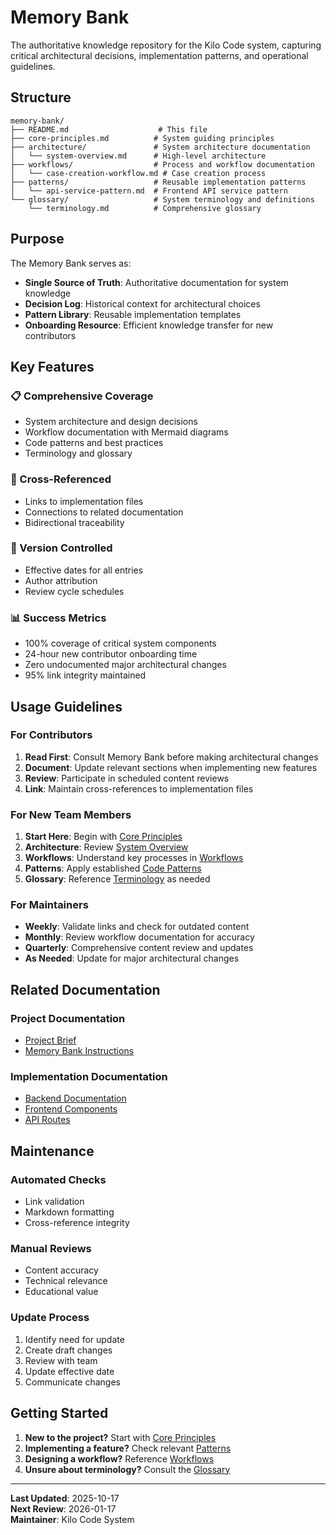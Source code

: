 # Memory Bank

The authoritative knowledge repository for the Kilo Code system, capturing critical architectural decisions, implementation patterns, and operational guidelines.

## Structure

```
memory-bank/
├── README.md                    # This file
├── core-principles.md          # System guiding principles
├── architecture/               # System architecture documentation
│   └── system-overview.md      # High-level architecture
├── workflows/                  # Process and workflow documentation
│   └── case-creation-workflow.md # Case creation process
├── patterns/                   # Reusable implementation patterns
│   └── api-service-pattern.md  # Frontend API service pattern
└── glossary/                   # System terminology and definitions
    └── terminology.md          # Comprehensive glossary
```

## Purpose

The Memory Bank serves as:
- **Single Source of Truth**: Authoritative documentation for system knowledge
- **Decision Log**: Historical context for architectural choices
- **Pattern Library**: Reusable implementation templates
- **Onboarding Resource**: Efficient knowledge transfer for new contributors

## Key Features

### 📋 Comprehensive Coverage
- System architecture and design decisions
- Workflow documentation with Mermaid diagrams
- Code patterns and best practices
- Terminology and glossary

### 🔗 Cross-Referenced
- Links to implementation files
- Connections to related documentation
- Bidirectional traceability

### 🔄 Version Controlled
- Effective dates for all entries
- Author attribution
- Review cycle schedules

### 📊 Success Metrics
- 100% coverage of critical system components
- 24-hour new contributor onboarding time
- Zero undocumented major architectural changes
- 95% link integrity maintained

## Usage Guidelines

### For Contributors
1. **Read First**: Consult Memory Bank before making architectural changes
2. **Document**: Update relevant sections when implementing new features
3. **Review**: Participate in scheduled content reviews
4. **Link**: Maintain cross-references to implementation files

### For New Team Members
1. **Start Here**: Begin with [Core Principles](core-principles.md)
2. **Architecture**: Review [System Overview](architecture/system-overview.md)
3. **Workflows**: Understand key processes in [Workflows](workflows/)
4. **Patterns**: Apply established [Code Patterns](patterns/)
5. **Glossary**: Reference [Terminology](glossary/terminology.md) as needed

### For Maintainers
- **Weekly**: Validate links and check for outdated content
- **Monthly**: Review workflow documentation for accuracy
- **Quarterly**: Comprehensive content review and updates
- **As Needed**: Update for major architectural changes

## Related Documentation

### Project Documentation
- [Project Brief](../rules/memory-bank/brief.md)
- [Memory Bank Instructions](../rules/memory-bank-instructions.md)

### Implementation Documentation
- [Backend Documentation](../../../SimulatorBackend/docs/)
- [Frontend Components](../../../simulatorfrontend/src/components/)
- [API Routes](../../../SimulatorBackend/src/routes/)

## Maintenance

### Automated Checks
- Link validation
- Markdown formatting
- Cross-reference integrity

### Manual Reviews
- Content accuracy
- Technical relevance
- Educational value

### Update Process
1. Identify need for update
2. Create draft changes
3. Review with team
4. Update effective date
5. Communicate changes

## Getting Started

1. **New to the project?** Start with [Core Principles](core-principles.md)
2. **Implementing a feature?** Check relevant [Patterns](patterns/)
3. **Designing a workflow?** Reference [Workflows](workflows/)
4. **Unsure about terminology?** Consult the [Glossary](glossary/terminology.md)

---

**Last Updated**: 2025-10-17  
**Next Review**: 2026-01-17  
**Maintainer**: Kilo Code System